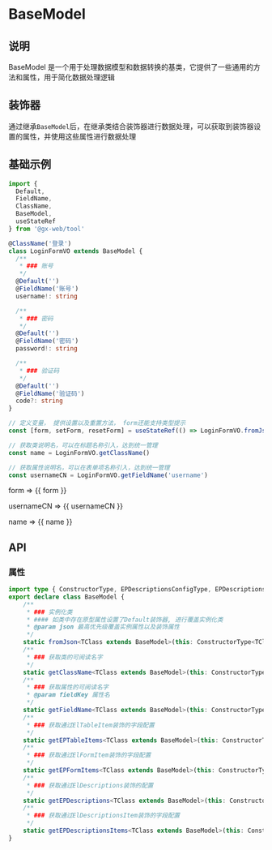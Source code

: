 # BaseModel <Badge text="1.1.0" />

<script setup lang="ts">
import { Default, FieldName, ClassName, BaseModel, useStateRef } from '@gx-web/tool'

@ClassName('登录')
class LoginFormVO extends BaseModel {
  /**
   * ### 账号
   */
  @Default('')
  @FieldName('账号')
  username!: string

  /**
   * ### 密码
   */
  @Default('')
  @FieldName('密码')
  password!: string

  /**
   * ### 验证码
   */
  @Default('')
  @FieldName('验证码')
  code?: string
}

const [form] = useStateRef(() => LoginFormVO.fromJson())

const name = LoginFormVO.getClassName()

const usernameCN = LoginFormVO.getFieldName('username')
</script>

## 说明

BaseModel 是一个用于处理数据模型和数据转换的基类，它提供了一些通用的方法和属性，用于简化数据处理逻辑

## 装饰器

通过继承`BaseModel`后，在继承类结合装饰器进行数据处理，可以获取到装饰器设置的属性，并使用这些属性进行数据处理

## 基础示例

```ts
import { 
  Default, 
  FieldName, 
  ClassName, 
  BaseModel, 
  useStateRef 
} from '@gx-web/tool'

@ClassName('登录')
class LoginFormVO extends BaseModel {
  /**
   * ### 账号
   */
  @Default('')
  @FieldName('账号')
  username!: string

  /**
   * ### 密码
   */
  @Default('')
  @FieldName('密码')
  password!: string

  /**
   * ### 验证码
   */
  @Default('')
  @FieldName('验证码')
  code?: string
}

// 定义变量， 提供设置以及重置方法， form还能支持类型提示
const [form, setForm, resetForm] = useStateRef(() => LoginFormVO.fromJson())

// 获取类说明名，可以在标题名称引入，达到统一管理
const name = LoginFormVO.getClassName()

// 获取属性说明名，可以在表单项名称引入，达到统一管理
const usernameCN = LoginFormVO.getFieldName('username')
```

form => {{ form }}

usernameCN => {{ usernameCN }}

name => {{ name }}

## API

### 属性

```ts
import type { ConstructorType, EPDescriptionsConfigType, EPDescriptionsItemConfigType, EPFormItemConfigType, EPTableItemConfigType } from '../types/decorator';
export declare class BaseModel {
    /**
     * ### 实例化类
     * #### 如类中存在原型属性设置了Default装饰器, 进行覆盖实例化类
     * @param json 最高优先级覆盖实例属性以及装饰属性
     */
    static fromJson<TClass extends BaseModel>(this: ConstructorType<TClass>, json?: Partial<TClass>): TClass;
    /**
     * ### 获取类的可阅读名字
     */
    static getClassName<TClass extends BaseModel>(this: ConstructorType<TClass>): string;
    /**
     * ### 获取属性的可阅读名字
     * @param fieldKey 属性名
     */
    static getFieldName<TClass extends BaseModel>(this: ConstructorType<TClass>, fieldKey: keyof TClass): string;
    /**
     * ### 获取通过ElTableItem装饰的字段配置
     */
    static getEPTableItems<TClass extends BaseModel>(this: ConstructorType<TClass>): EPTableItemConfigType<TClass>[];
    /**
     * ### 获取通过ElFormItem装饰的字段配置
     */
    static getEPFormItems<TClass extends BaseModel>(this: ConstructorType<TClass>): EPFormItemConfigType<TClass>[];
    /**
     * ### 获取通过ElDescriptions装饰的配置
     */
    static getEPDescriptions<TClass extends BaseModel>(this: ConstructorType<TClass>): EPDescriptionsConfigType<TClass>;
    /**
     * ### 获取通过ElDescriptionsItem装饰的字段配置
     */
    static getEPDescriptionsItems<TClass extends BaseModel>(this: ConstructorType<TClass>): EPDescriptionsItemConfigType<TClass>[];
}
```
